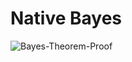 # Native Bayes

![Bayes-Theorem-Proof](https://github.com/user-attachments/assets/f3cefb5e-54de-4a39-9c51-f238796e9462)




